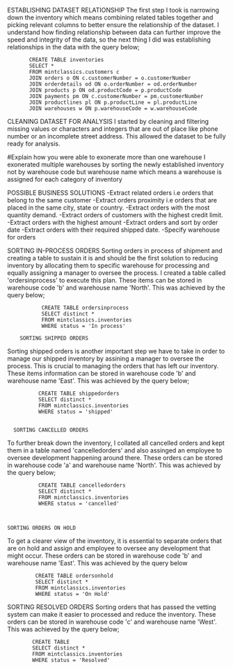 ESTABLISHING DATASET RELATIONSHIP
The first step I took is narrowing down the inventory which means combining related tables together and picking
relevant columns to better ensure the relationship of the dataset.
I understand how finding relationship between data can further improve the speed and integrity of the data, 
so the next thing I did was establishing relationships in the data with the query below;

           CREATE TABLE inventories
           SELECT * 
           FROM mintclassics.customers c
           JOIN orders o ON c.customerNumber = o.customerNumber
           JOIN orderdetails od ON o.orderNumber = od.orderNumber
           JOIN products p ON od.productCode = p.productCode
           JOIN payments pm ON c.customerNumber = pm.customerNumber
           JOIN productlines pl ON p.productLine = pl.productLine
           JOIN warehouses w ON p.warehouseCode = w.warehouseCode


CLEANING DATASET FOR ANALYSIS
I started by cleaning and filtering missing values or characters and integers that are out of place like phone 
number or an incomplete street address. This allowed the dataset to be fully ready for analysis.

#Explain how you were able to exonerate more than one warehouse
I exonerated multiple warehouses by sorting the newly established inventory not by warehouse code but warehouse name which means
a warehouse is assigned for each category of inventory

POSSIBLE BUSINESS SOLUTIONS
-Extract related orders i.e orders that belong to the same customer
-Extract orders proximity i.e orders that are placed in the same city, state or country.
-Extract orders with the most quantity demand.
-Extract orders of customers with the highest credit limit.
-Extract orders with the highest amount
-Extract orders and sort by order date
-Extract orders with their required shipped date.
-Specify warehouse for orders


 SORTING IN-PROCESS ORDERS
Sorting orders in process of shipment and creating a table to sustain it is and should be the first solution to 
reducing inventory by allocating them to specific warehouse for processing and equally assigning a manager
to oversee the process. I created a table called 
'ordersinprocess' to execute this plan. These items can be stored in warehouse code 'b' and warehouse name 'North'. 
This was achieved by the query below;

               CREATE TABLE ordersinprocess
               SELECT distinct * 
               FROM mintclassics.inventories
               WHERE status = 'In process'

        SORTING SHIPPED ORDERS
Sorting shipped orders is another important step we have to take in order to manage our shipped inventory by assining a
manager to oversee the process. This is crucial to managing the orders that has left our inventory. These items information
can be stored in warehouse code 'b' and warehouse name 'East'. This was achieved by the query below;

              CREATE TABLE shippedorders
              SELECT distinct * 
              FROM mintclassics.inventories
              WHERE status = 'shipped'


      SORTING CANCELLED ORDERS
To further break down the inventory, I collated all cancelled orders and kept them in a table named 'cancelledorders'
and also assinged an employee to oversee development happening around there. These orders can be stored in warehouse
code 'a' and warehouse name 'North'. This was achieved by the query below;

              CREATE TABLE cancelledorders
              SELECT distinct * 
              FROM mintclassics.inventories
              WHERE status = 'cancelled'



    SORTING ORDERS ON HOLD
To get a clearer view of the inventory, it is essential to separate orders that are on hold and assign and employee
to oversee any development that might occur. These orders can be stored in warehouse code 'b' and warehouse name
'East'. This was achieved by the query below
        
             CREATE TABLE ordersonhold
             SELECT distinct * 
             FROM mintclassics.inventories
             WHERE status = 'On Hold'

   SORTING RESOLVED ORDERS
Sorting orders that has passed the vetting system can make it easier to processed and reduce the inventory. These 
orders can be stored in warehouse code 'c' and warehouse name 'West'. This was achieved by the query below;

            CREATE TABLE
            SELECT distinct * 
            FROM mintclassics.inventories
            WHERE status = 'Resolved'




